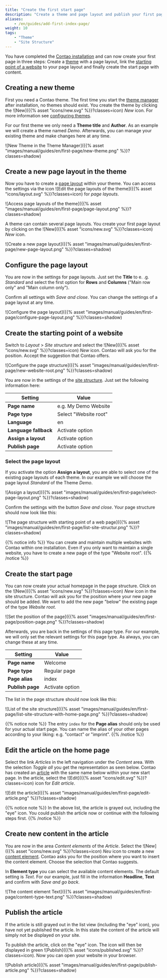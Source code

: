 ```yaml
---
title: "Create the first start page"
description: "Create a theme and page layout and publish your first page."
aliases:
    - /en/guides/add-first-index-page/
weight: 10
tags:
    - "Theme"
    - "Site Structure"
---
```


You have completed the [Contao installation](/en/installation/) and can now create your first page in three steps: 
Create a [theme](/en/layout/theme-manager/) with a page layout, link the 
[starting point of a website](/en/layout/site-structure/pages-as-central-elements/#page-types) to your page 
layout and finally create the start page with content.


## Creating a new theme

First you need a Contao theme. The first time you start the [theme manager](/en/layout/theme-manager/) 
after installation, no themes should exist. You create the theme by clicking the ![New]({{% asset "icons/new.svg" %}}?classes=icon) 
*New* icon. For more information see [configuring themes](/en/layout/theme-manager/manage-themes/).

For our first theme we only need a **Theme title** and **Author**. 
As an example we will create a theme named *Demo*. Afterwards, you can manage your existing theme 
and make changes here at any time.

![New Theme in the Theme Manager]({{% asset "images/manual/guides/en/first-page/new-theme.png" %}}?classes=shadow)


## Create a new page layout in the theme

Now you have to create a [page layout](/en/layout/theme-manager/manage-page-layouts/) within your theme. 
You can access the settings via the icon ![Edit the page layouts of the theme]({{% asset "icons/layout.svg" %}}?classes=icon) 
for *page layouts*.

![Access page layouts of the theme]({{% asset "images/manual/guides/en/first-page/page-layout.png" %}}?classes=shadow)

A theme can contain several page layouts. You create your first page layout 
by clicking on the ![New]({{% asset "icons/new.svg" %}}?classes=icon) *New* icon.

![Create a new page layout]({{% asset "images/manual/guides/en/first-page/new-page-layout.png" %}}?classes=shadow)


## Configure the page layout

You are now in the settings for page layouts. Just set the **Title** to e. .g. _Standard_ and select the first option 
for **Rows** and **Columns** ("Main row only" and "Main column only").

Confirm all settings with _Save and close_. You can change the settings of a page layout at any time.

![Configure the page layout]({{% asset "images/manual/guides/en/first-page/configure-page-layout.png" %}}?classes=shadow)


## Create the starting point of a website

Switch to _Layout_ > _Site structure_ and select the ![New]({{% asset "icons/new.svg" %}}?classes=icon) _New_ icon.
Contao will ask you for the position. Accept the suggestion that Contao offers.

![Configure the page structure]({{% asset "images/manual/guides/en/first-page/new-website-root.png" %}}?classes=shadow)

You are now in the settings of the [site structure](/en/layout/site-structure/). Just set the following information here:

| Setting | Value |
| ------- | ----- |
| **Page name** | e.g. My Demo Website |
| **Page type** | Select "Website root" |
| **Language** | en |
| **Language fallback** | Activate option |
| **Assign a layout** | Activate option |
| **Publish page** | Activate option |


### Select the page layout

If you activate the option **Assign a layout**, you are able to select one of the existing page layouts of each theme. 
In our example we will choose the page layout _Standard_ of the Theme _Demo_.

![Assign a layout]({{% asset "images/manual/guides/en/first-page/select-page-layout.png" %}}?classes=shadow)

Confirm the settings with the button _Save and close_. Your page structure should now look like this:

![The page structure with starting point of a web page]({{% asset "images/manual/guides/en/first-page/list-site-structur.png" %}}?classes=shadow)

{{% notice info %}}
You can create and maintain multiple websites with Contao within one installation. 
Even if you only want to maintain a single website, you have to create a new page of the type "Website root".
{{% /notice %}}


## Create the start page

You can now create your actual homepage in the page structure. Click on the ![New]({{% asset "icons/new.svg" %}}?classes=icon) 
_New_ icon in the site structure. Contao will ask you for the position where your new page should be added. 
We want to add the new page "below" the existing page of the type _Website root_.

![Set the position of the page]({{% asset "images/manual/guides/en/first-page/position-page.png" %}}?classes=shadow)

Afterwards, you are back in the settings of this page type. For our example, 
we will only set the relevant settings for this page type. As always, you can change these at any time.

| Setting | Value |
| ------- | ----- |
| **Page name** | Welcome |
| **Page type** | Regular page |
| **Page alias** | index |
| **Publish page** | Activate option |

The list in the page structure should now look like this:

![List of the site structure]({{% asset "images/manual/guides/en/first-page/list-site-structure-with-home-page.png" %}}?classes=shadow)

{{% notice note %}}
The entry `index` for the **Page alias** should only be used for your actual start page. 
You can name the alias of your other pages according to your liking: e.g. "contact" or "imprint".
{{% /notice %}}


## Edit the article on the home page

Select the link _Articles_ in the left navigation under the _Content_ area. With the selection _Toggle all_ you get 
the representation as seen below. Contao has created an [article](/en/article-management/articles/) with the same name below 
within your new start page. In the article, select the ![Edit]({{% asset "icons/edit.svg" %}}?classes=icon) icon for _Edit article_.

![Edit the article]({{% asset "images/manual/guides/en/first-page/edit-article.png" %}}?classes=shadow)

{{% notice note %}}
In the above list, the article is grayed out, including the "eye" icon. You could publish the article now 
or continue with the following steps first. 
{{% /notice %}}


## Create new content in the article

You are now in the area _Content elements_ of the _Article_. Select the ![New]({{% asset "icons/new.svg" %}}?classes=icon) 
_Neu_ icon to create a new [content element](/en/article-management/content-elements/). Contao asks you for the position where 
you want to insert the content element. Choose the selection that Contao suggests.

In **Element type** you can select the available content elements. The default setting is _Text_. 
For our example, just fill in the information **Headline**, **Text** and confirm with _Save and go back_.

![The content element Text]({{% asset "images/manual/guides/en/first-page/content-type-text.png" %}}?classes=shadow)


## Publish the article

If the article is still grayed out in the list view (including the "eye" icon), 
you have not yet published the article. In this state the content of the article will simply not be displayed on your site.

To publish the article, click on the "eye" icon. The icon will then be displayed in green ![Publish]({{% asset "icons/published.svg" %}}?classes=icon). 
Now you can open your website in your browser.

![Publish article]({{% asset "images/manual/guides/en/first-page/publish-article.png" %}}?classes=shadow)
